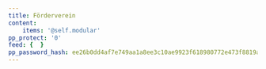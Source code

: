 ```yaml
---
title: Förderverein
content:
    items: '@self.modular'
pp_protect: '0'
feed: {  }
pp_password_hash: ee26b0dd4af7e749aa1a8ee3c10ae9923f618980772e473f8819a5d4940e0db27ac185f8a0e1d5f84f88bc887fd67b143732c304cc5fa9ad8e6f57f50028a8ff
---
```


